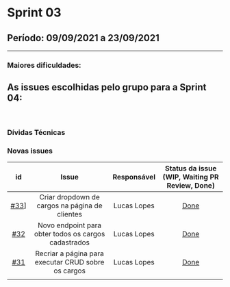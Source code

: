 # Sprint 03

## Período: 09/09/2021 a 23/09/2021

<p align="justify"> 

  ---
 </p>

### Maiores dificuldades:



## As issues escolhidas pelo grupo para a Sprint 04:



<br>

### Dívidas Técnicas



### Novas issues

| id | Issue | Responsável | Status da issue (WIP, Waiting PR Review, Done)|
| :----: | :----: | :----: | :----: |
| [#33](https://github.com/DITGO/2020-2-SiGeD/issues/33)] | Criar dropdown de cargos na página de clientes | Lucas Lopes | [Done](https://github.com/DITGO/2020-2-SiGeD/issues/33) |
| [#32](https://github.com/DITGO/2020-2-SiGeD/issues/32) | Novo endpoint para obter todos os cargos cadastrados | Lucas Lopes | [Done](https://github.com/DITGO/2020-2-SiGeD-Frontend/pull/7) |
|[#31](https://github.com/DITGO/2020-2-SiGeD/issues/31) |Recriar a página para executar CRUD sobre os cargos | Lucas Lopes | [Done](https://github.com/DITGO/2020-2-SiGeD-Frontend/pull/7) |
| | | | |

